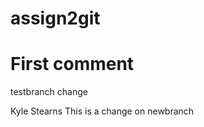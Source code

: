 # assign2git
First comment
============
testbranch change


Kyle Stearns
This is a change on newbranch
